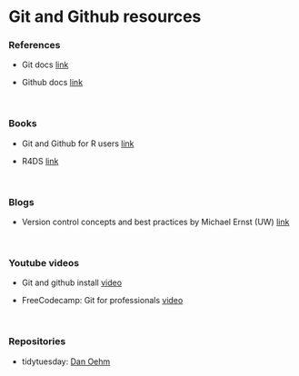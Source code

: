 <h1> Git and Github resources </h1>

<h3> References </h3>

 - Git docs [link](https://git-scm.com/doc)
 
 - Github docs [link](https://docs.github.com/en)
 
 
<br>

<h3> Books </h3>

 - Git and Github for R users [link](https://happygitwithr.com/)
 
 - R4DS [link](https://r4ds.had.co.nz/index.html)

 <br>
 
 
<h3> Blogs </h3>

 - Version control concepts and best practices by Michael Ernst (UW) [link](https://homes.cs.washington.edu/~mernst/advice/version-control.html)
<br>

<h3> Youtube videos </h3>

 - Git and github install [video](https://www.youtube.com/watch?v=gvvvdearAPE&list=PLy4OcwImJzBKzWWb9K_WB3QzaxoiGmxyo)
 
 - FreeCodecamp: Git for professionals [video](https://www.youtube.com/watch?v=Uszj_k0DGsg)
 
 
<br>

<h3> Repositories </h3>

- tidytuesday: [Dan Oehm](https://github.com/doehm/tidytues)

